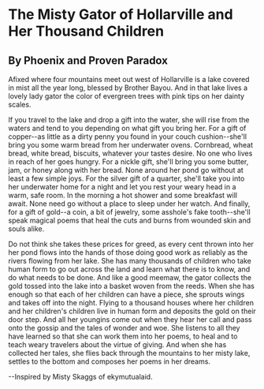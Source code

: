 # The Misty Gator of Hollarville and Her Thousand Children
## By Phoenix and Proven Paradox

Afixed where four mountains meet out west of Hollarville is a lake covered in mist all the year long, blessed by Brother Bayou. And in that lake lives a lovely lady gator the color of evergreen trees with pink tips on her dainty scales.

If you travel to the lake and drop a gift into the water, she will rise from the waters and tend to you depending on what gift you bring her. For a gift of copper--as little as a dirty penny you found in your couch cushion--she'll bring you some warm bread from her underwater ovens. Cornbread, wheat bread, white bread, biscuits, whatever your tastes desire. No one who lives in reach of her goes hungry. For a nickle gift, she'll bring you some butter, jam, or honey along with her bread. None around her pond go without at least a few simple joys. For the silver gift of a quarter, she'll take you into her underwater home for a night and let you rest your weary head in a warm, safe room. In the morning a hot shower and some breakfast will await. None need go without a place to sleep under her watch. And finally, for a gift of gold--a coin, a bit of jewelry, some asshole's fake tooth--she'll speak magical poems that heal the cuts and burns from wounded skin and souls alike. 

Do not think she takes these prices for greed, as every cent thrown into her her pond flows into the hands of those doing good work as reliably as the rivers flowing from her lake. She has many thousands of children who take human form to go out across the land and learn what there is to know, and do what needs to be done. And like a good meemaw, the gator collects the gold tossed into the lake into a basket woven from the reeds. When she has enough so that each of her children can have a piece, she sprouts wings and takes off into the night. Flying to a thousand houses where her children and her children's children live in human form and deposits the gold on their door step.  And all her youngins come out when they hear her call and pass onto the gossip and the tales of wonder and woe. She listens to all they have learned so that she can work them into her poems, to heal and to teach weary travelers about the virtue of giving.  And when she has collected her tales, she flies back through the mountains to her misty lake, settles to the bottom and composes her poems in her dreams.

--Inspired by Misty Skaggs of ekymutualaid.